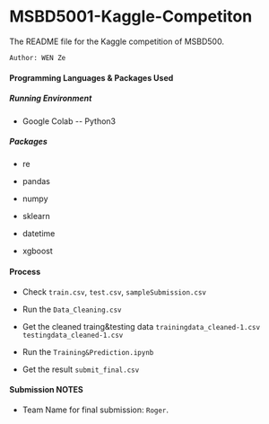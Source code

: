 # MSBD5001-Kaggle-Competiton

The README file for the Kaggle competition of MSBD500.

`Author: WEN Ze`

#### Programming Languages & Packages Used

##### Running Environment

- Google Colab -- Python3

##### Packages

- re

- pandas

- numpy

- sklearn

- datetime 

- xgboost

  

#### Process

- Check `train.csv`, `test.csv`, `sampleSubmission.csv`

- Run the `Data_Cleaning.csv`

- Get the cleaned traing&testing data `trainingdata_cleaned-1.csv` `testingdata_cleaned-1.csv`

- Run the `Training&Prediction.ipynb`

- Get the result `submit_final.csv`

  

#### Submission NOTES

- Team Name for final submission: `Roger`.
